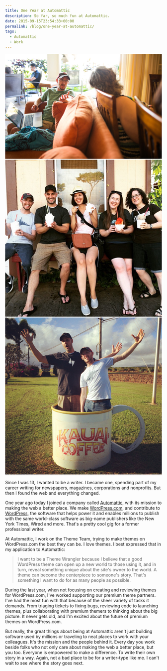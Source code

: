 ```yaml
---
title: One Year at Automattic
description: So far, so much fun at Automattic.
date: 2015-09-15T23:54:33+00:00
permalink: /blog/one-year-at-automattic/
tags:
  - Automattic
  - Work
---
```


![David Kennedy making what his wife calls "Dave-face" (a puzzled look) while working on a project at a meetup.](./one-year-at-automattic2015-1.jpg)
![Members of Theam Team, standing together, holding and enjoying shaved ice in Hawaii.](./one-year-at-automattic2015-2.jpg)
![Daniel Robert and David Kennedy in a giant coffee cup, holding their arms up, in Hawaii that says Kauai Coffee.](./one-year-at-automattic2015-3.jpg)

Since I was 13, I wanted to be a writer. I became one, spending part of my career writing for newspapers, magazines, corporations and nonprofits. But then I found the web and everything changed.

One year ago today I joined a company called [Automattic](https://automattic.com), with its mission to making the web a better place. We make [WordPress.com](https://wordpress.com/), and contribute to [WordPress](https://wordpress.org), the software that helps power it and enables millions to publish with the same world-class software as big-name publishers like the New York Times, Wired and more. That's a pretty cool gig for a former professional writer.

At Automattic, I work on the Theme Team, trying to make themes on WordPress.com the best they can be. I love themes. I best expressed that in my application to Automattic:

> I want to be a Theme Wrangler because I believe that a good WordPress theme can open up a new world to those using it, and in turn, reveal something unique about the site's owner to the world. A theme can become the centerpiece to someone's story. That's something I want to do for as many people as possible.

During the last year, when not focusing on creating and reviewing themes for WordPress.com, I've worked supporting our premium theme partners. I've had the most fun with that because of the sheer variety of tasks it demands. From triaging tickets to fixing bugs, reviewing code to launching themes, plus collaborating with premium themers to thinking about the big picture. It never gets old, and I'm excited about the future of premium themes on WordPress.com.

But really, the great things about being at Automattic aren't just building software used by millions or traveling to neat places to work with your colleagues. It's the mission and the people behind it. Every day you work beside folks who not only care about making the web a better place, but you too. Everyone is empowered to make a difference. To write their own story in a way. Again, not a bad place to be for a writer-type like me. I can't wait to see where the story goes next.

